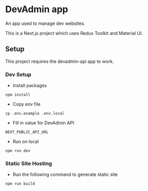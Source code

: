 # DevAdmin app

An app used to manage dev websites.

This is a Next.js project which uses Redux Toolkit and Material UI. 

## Setup

This project requires the devadmin-api app to work.

### Dev Setup

- Install packages

```
npm install
```
-  Copy env file

```
cp .env.example .env.local
```

-  Fill in value for DevAdmin API

```
NEXT_PUBLIC_API_URL
```

-  Run on local

```
npm run dev
```
### Static Site Hosting

- Run the following command to generate static site

```
npm run build
```
